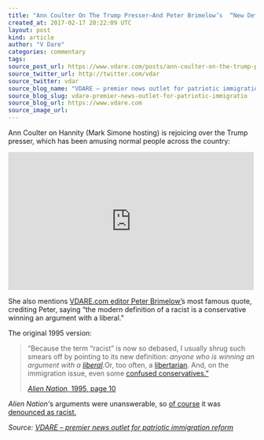 ```yaml
---
title: "Ann Coulter On The Trump Presser–And Peter Brimelow’s  “New Definition” Of Racist"
created_at: 2017-02-17 20:22:09 UTC
layout: post
kind: article
author: "V Dare"
categories: commentary
tags: 
source_post_url: https://www.vdare.com/posts/ann-coulter-on-the-trump-presser-and-peter-brimelows-new-definition-of-racist
source_twitter_url: http://twitter.com/vdar
source_twitter: vdar
source_blog_name: "VDARE – premier news outlet for patriotic immigration reform"
source_blog_slug: vdare-premier-news-outlet-for-patriotic-immigratio
source_blog_url: https://www.vdare.com
source_image_url: 
---
```

<div class="pf-content"><p>Ann Coulter on Hannity (Mark Simone hosting) is rejoicing over the Trump presser, which has been amusing normal people across the country:</p>
<p><iframe width="500" height="281" src="https://www.youtube.com/embed/_x6e5ATdeJw?feature=oembed" frameborder="0" allowfullscreen></iframe></p>
<p>She also mentions <a href="http://www.vdare.com/users/peter-brimelow">VDARE.com editor Peter Brimelow&#8217;</a>s most famous quote, crediting Peter, saying &#8220;the modern definition of a racist is a conservative winning an argument with a liberal.&#8221;</p>
<p>The original 1995 version:</p><!-- TAG START { player: "7518-804336-VDare - Outstream - Rev", owner: "ONE Video by AOL", for: "ONE Video by AOL" - BEINJS } --><div id="57966237cc52c74a5e1363c4" class="vdb_player vdb_57966237cc52c74a5e1363c456bcd17ce4b018167fea5539">    <script type="text/javascript" src="//delivery.vidible.tv/jsonp/pid=57966237cc52c74a5e1363c4/56bcd17ce4b018167fea5539_bein.js"></script></div><!-- TAG END { date: 07/25/16 } -->
<blockquote><p>“Because the term “racist” is now so debased, I usually shrug such smears off by pointing to its new definition: <em>anyone who is winning an argument with a <a href="http://www.vdare.com/posts/brock-crock-re-vdarecoms-sailer/">liberal</a>.</em>Or, too often, a <a href="http://www.vdare.com/articles/emotion-at-reason">libertarian</a>. And, on the immigration issue, even some <a href="http://www.vdare.com/articles/pseudo-cons-rally-for-amnesty">confused conservatives.”</a></p>
<p><a href="http://www.vdare.com/articles/i-believe-i-will-be-at-least-exempted-from-the-curses-of-those-who-come-after"><em>Alien Nation,</em> 1995, page 10</a></p></blockquote>
<p><em>Alien Nation&#8217;</em>s arguments were unanswerable, so <a href="http://www.vdare.com/articles/the-fulford-file-from-animal-farm-to-american-sniper-cultural-marxist-capitalists-leave-billions-on-the-table-but-theres-hope-for-american-culture-yet">of course</a> it was<a href="http://www.vdare.com/articles/alien-nation-review-new-york-april-1995-weisberg"> denounced as racist. </a></p>
</div><div class="">
    <i>Source: <a href="https://www.vdare.com">VDARE – premier news outlet for patriotic immigration reform</a></i>
</div>
